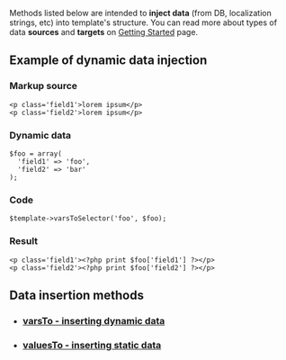 Methods listed below are intended to **inject data** (from DB, localization strings, etc) into template's structure. You can read more about types of data **sources** and **targets** on [Getting Started](GettingStarted.md) page.

## Example of dynamic data injection ##
### Markup source ###
```
<p class='field1'>lorem ipsum</p>
<p class='field2'>lorem ipsum</p>
```
### Dynamic data ###
```
$foo = array(
  'field1' => 'foo',
  'field2' => 'bar'
);
```
### Code ###
```
$template->varsToSelector('foo', $foo);
```
### Result ###
```
<p class='field1'><?php print $foo['field1'] ?></p>
<p class='field2'><?php print $foo['field2'] ?></p>
```

## Data insertion methods ##
  * ### [varsTo - inserting dynamic data](varsToSyntax.md) ###
  * ### [valuesTo - inserting static data](valuesToSyntax.md) ###